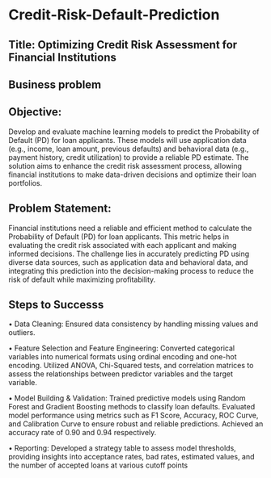 # Credit-Risk-Default-Prediction

## Title: Optimizing Credit Risk Assessment for Financial Institutions

## Business problem

## Objective:
Develop and evaluate machine learning models to predict the Probability of Default (PD) for loan applicants. These models will use application data (e.g., income, loan amount, previous defaults) and behavioral data (e.g., payment history, credit utilization) to provide a reliable PD estimate. The solution aims to enhance the credit risk assessment process, allowing financial institutions to make data-driven decisions and optimize their loan portfolios.

## Problem Statement:
Financial institutions need a reliable and efficient method to calculate the Probability of Default (PD) for loan applicants. This metric helps in evaluating the credit risk associated with each applicant and making informed decisions. The challenge lies in accurately predicting PD using diverse data sources, such as application data and behavioral data, and integrating this prediction into the decision-making process to reduce the risk of default while maximizing profitability.


## Steps to Successs

•	Data Cleaning: Ensured data consistency by handling missing values and outliers.

•	Feature Selection and Feature Engineering: Converted categorical variables into numerical formats using ordinal encoding and one-hot encoding. Utilized ANOVA, Chi-Squared tests, and correlation matrices to assess the relationships between predictor variables and the target variable.

•	Model Building & Validation: Trained predictive models using Random Forest and Gradient Boosting methods to classify loan defaults. Evaluated model performance using metrics such as F1 Score, Accuracy, ROC Curve, and Calibration Curve to ensure robust and reliable predictions. Achieved an accuracy rate of 0.90 and 0.94 respectively.

•	Reporting: Developed a strategy table to assess model thresholds, providing insights into acceptance rates, bad rates, estimated values, and the number of accepted loans at various cutoff points
